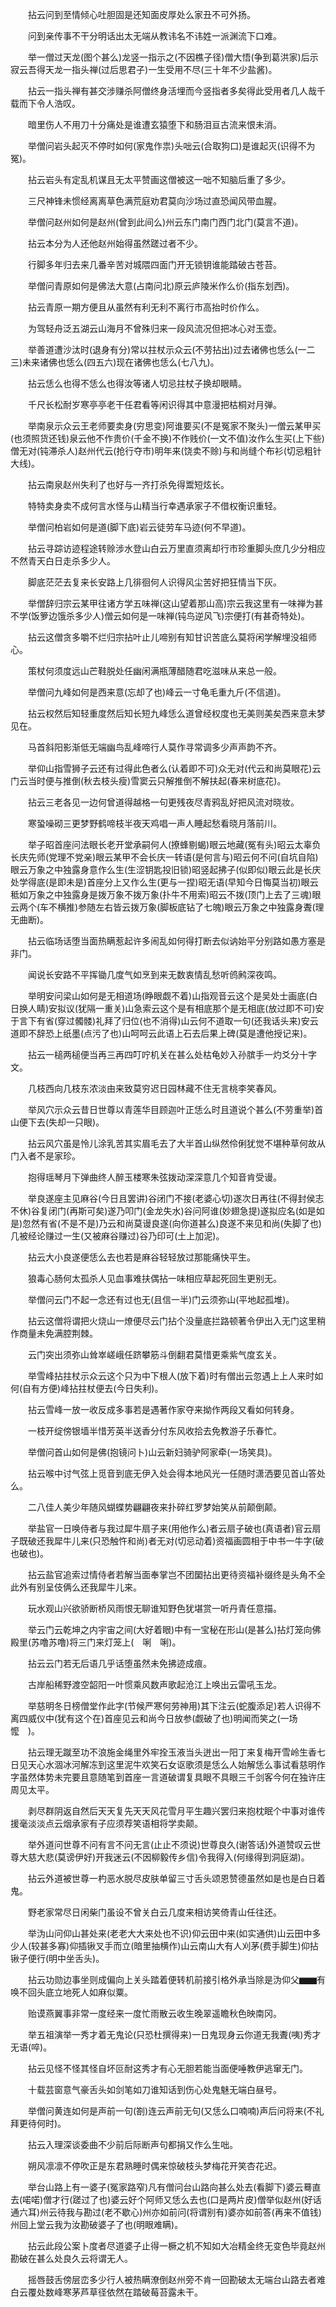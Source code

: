 <!-- { "loadSidebar": true } -->
　　拈云问到至情倾心吐胆固是还知面皮厚处么家丑不可外扬。

　　问到亲传事不干分明话出太无端从教讳名不讳姓一派渊流下口难。

　　举一僧过天龙(图个甚么)龙竖一指示之(不因樵子径)僧大悟(争到葛洪家)后示寂云吾得天龙一指头禅(过后思君子)一生受用不尽(三十年不少盐酱)。

　　拈云一指头禅有甚交涉赚杀阿僧终身活埋而今竖指者多矣得此受用者几人哉千载而下令人浩叹。

　　暗里伤人不用刀十分痛处是谁遭玄猿堕下和肠泪亘古流来恨未消。

　　举僧问岩头起灭不停时如何(家鬼作祟)头咄云(合取狗口)是谁起灭(识得不为冤)。

　　拈云岩头有定乱机谋且无太平赞画这僧被这一咄不知脑后重了多少。

　　三尺神锋未惯经离离草色满荒庭劝君莫向沙场过直恐闻风带血腥。

　　举僧问赵州如何是赵州(曾到此间么)州云东门南门西门北门(莫言不道)。

　　拈云本分为人还他赵州始得虽然蹉过者不少。

　　行脚多年归去来几番辛苦对城隈四面门开无锁钥谁能踏破古苍苔。

　　举僧问青原如何是佛法大意(占南问北)原云庐陵米作么价(指东划西)。

　　拈云青原一期方便且从虽然有利无利不离行市高抬时价作么。

　　为驾轻舟泛五湖云山海月不曾殊归来一段风流况但把冰心对玉壶。

　　举善道遭沙汰时(退身有分)常以拄杖示众云(不劳拈出)过去诸佛也恁么(一二三)未来诸佛也恁么(四五六)现在诸佛也恁么(七八九)。

　　拈云恁么也得不恁么也得汝等诸人切忌拄杖子换却眼睛。

　　千尺长松耐岁寒亭亭老干任君看等闲识得其中意漫把枯桐对月弹。

　　举南泉示众云王老师要卖身(穷思变)阿谁要买(不是冤家不聚头)一僧云某甲买(也须照货还钱)泉云他不作贵价(千金不换)不作贱价(一文不值)汝作么生买(上下些)僧无对(钝滞杀人)赵州代云(抢行夺市)明年来(饶卖不赊)与和尚缝个布衫(切忌粗针大线)。

　　拈云南泉赵州失利了也好与一齐打杀免得鬻短炫长。

　　特特卖身卖不成何言水怪与山精当行幸遇承家子不借权衡识重轻。

　　举僧问柏岩如何是道(脚下底)岩云徒劳车马迹(何不早道)。

　　拈云寻踪访迹程途转赊涉水登山白云万里直须离却行市珍重脚头庶几少分相应不然青天白日走杀多少人。

　　脚底茫茫去复来长安路上几徘徊何人识得风尘苦好把狂情当下灰。

　　举僧辞归宗云某甲往诸方学五味禅(这山望着那山高)宗云我这里有一味禅为甚不学(饭箩边饿杀多少人)僧云如何是一味禅(钝鸟逆风飞)宗便打(有甚奇特处)。

　　拈云这僧贪多嚼不烂归宗拈叶止儿啼别有知甘识苦底么莫将闲学解埋没祖师心。

　　策杖何须度远山芒鞋脱处任幽闲满瓶薄醋随君吃滋味从来总一般。

　　举僧问九峰如何是西来意(忘却了也)峰云一寸龟毛重九斤(不信道)。

　　拈云权然后知轻重度然后知长短九峰恁么道曾经权度也无美则美矣西来意未梦见在。

　　马首斜阳影渐低无端幽鸟乱峰啼行人莫作寻常调多少声声韵不齐。

　　举仰山指雪狮子云还有过得此色者么(认着即不可)众无对(代云和尚莫眼花)云门云当时便与推倒(秋去枝头瘦)雪窦云只解推倒不解扶起(春来树底花)。

　　拈云三老各见一边何曾道得越格一句更残夜尽青鸦乱好把风流对晓妆。

　　寒蛩噪砌三更梦野鹤啼枝半夜天鸡唱一声人睡起愁看晓月落前川。

　　举子昭首座问法眼长老开堂承嗣何人(撩蜂剔蝎)眼云地藏(冤有头)昭云太辜负长庆先师(党理不党亲)眼云某甲不会长庆一转语(是何言与)昭云何不问(自坑自陷)眼云万象之中独露身意作么生(生涩钥匙投旧锁)昭竖起拂子(似即似)眼云此是长庆处学得底(是即未是)首座分上又作么生(更与一捏)昭无语(早知今日悔莫当初)眼云秪如万象之中独露身是拨万象不拨万象(扑牛不用索)昭云不拨(顶门上去了三魂)眼云两个(车不横推)参随左右皆云拨万象(脚板底钻了七魄)眼云万象之中独露身聻(理无曲断)。

　　拈云临场话堕当面热瞒惹起许多闹乱如何得打断去似讷始平分别路如愚方塞是非门。

　　闻说长安路不平挥锄几度气如烹到来无数衷情乱愁听鸧鹒深夜鸣。

　　举明安问梁山如何是无相道场(睁眼觑不着)山指观音云这个是吴处士画底(白日换人睛)安拟议(犹隔一重关)山急索云这个是有相底那个是无相底(放过即不可)安于言下有省(穿过髑髅)礼拜了归位(也不消得)山云何不道取一句(还我话头来)安云道即不辞恐上纸墨(点污了也)山呵呵云此语上石去后果上碑(莫是遭他授记来)。

　　拈云一槌两槌便当再三再四叮咛机关在甚么处枯龟妙入孙膑手一灼爻分十字文。

　　几枝西向几枝东浓淡由来致莫穷迟日园林藏不住无言桃李笑春风。

　　举风穴示众云昔日世尊以青莲华目顾迦叶正恁么时且道说个甚么(不劳重举)首山便下去(失却一只眼)。

　　拈云风穴虽是怜儿涂乳苦其实眉毛去了大半首山纵然伶俐犹觉不堪种草何故从门入者不是家珍。

　　抱得瑶琴月下弹曲终人醉玉楼寒朱弦拨动深深意几个知音肯受谩。

　　举良遂座主见麻谷(今日且罢讲)谷闭门不接(老婆心切)遂次日再往(不得封侯志不休)谷复闭门(再斯可矣)遂乃叩门(金龙失水)谷问阿谁(妙翅急提)遂拟应名(如是如是)忽然有省(不是不是)乃云和尚莫谩良遂(向你道甚么)良遂不来见和尚(失脚了也)几被经论赚过一生(又被麻谷赚过)谷乃印可(土上加泥)。

　　拈云大小良遂便恁么去也若是麻谷轻轻放过那能痛快平生。

　　狼毒心肠何太孤杀人见血事难扶偶拈一味相应草起死回生更别无。

　　举僧问云门不起一念还有过也无(且信一半)门云须弥山(平地起孤堆)。

　　拈云这僧将谓把火烧山一燎便尽云门拈个没量底拦路顿著令伊出入无门这里稍作商量未免满腔荆棘。

　　云门突出须弥山耸崒嵯峨任跻攀筋斗倒翻君莫惜更乘紫气度玄关。

　　举雪峰拈拄杖示众云这个只为中下根人(放下着)时有僧出云忽遇上上人来时如何(自有方便)峰拈拄杖便去(今日失利)。

　　拈云雪峰一放一收反成多事若是遇著作家夺来拗作两段又看如何转身。

　　一枝开绽傍银墙半惜芳英半送香分付东风收拾去免教游子乐春忙。

　　举僧问首山如何是佛(抱镜问卜)山云新妇骑驴阿家牵(一场笑具)。

　　拈云喉中讨气弦上觅音到底无伊入处会得本地风光一任随时潇洒要见首山答处么。

　　二八佳人美少年随风蝴蝶势翩翩夜来扑碎红罗梦始笑从前颠倒颠。

　　举盐官一日唤侍者与我过犀牛扇子来(用他作么)者云扇子破也(真语者)官云扇子既破还我犀牛儿来(只恐触忤和尚)者无对(切忌动着)资福画圆相于中书一牛字(破也破也)。

　　拈云盐官追索过情侍者若解当面奉掌岂不团圞拈出更待资福补缀终是头角不全此外有别呈伎俩么还我犀牛儿来。

　　玩水观山兴欲骄断桥风雨恨无聊谁知野色犹堪赏一听丹青任意描。

　　举云门云乾坤之内宇宙之间(大好着眼)中有一宝秘在形山(是甚么)拈灯笼向佛殿里(苏噜苏噜)将三门来灯笼上(　唎　唎)。

　　拈云云门若无后语几乎话堕虽然未免拂迹成痕。

　　古岸船稀野渡空韶阳一叶惯乘风数声歌起沧江上唤出云雷吼玉龙。

　　举慈明冬日榜僧堂作此字(节候严寒何劳神用)其下注云(蛇腹添足)若人识得不离四威仪中(犹有这个在)首座见云和尚今日放参(觑破了也)明闻而笑之(一场懡　)。

　　拈云理无蹴至功不浪施金绳里外牢拴玉液当头迸出一阳丁来复梅开雪岭生香七日见天心水涸冰河解冻到这里泥牛欢笑石女讴歌须是恁么人始解恁么事试看慈明作字虽然体势未完要且意随笔到首座一言道破谓复具眼不具眼三千剑客今何在独许庄周见太平。

　　剥尽群阴返自然后天天复先天天风花雪月平生趣兴罢归来抱枕眠个中事对谁传援毫淡淡点云烟承家有子应须荐笑语相将学卖颠。

　　举外道问世尊不问有言不问无言(止止不须说)世尊良久(谢答话)外道赞叹云世尊大慈大悲(莫谤伊好)开我迷云(不因柳毅传乡信)令我得入(何缘得到洞庭湖)。

　　拈云外道被世尊一杓恶水脱尽皮肤单留三寸舌头颂恩赞德虽然如是也是白日着鬼。

　　野老家常尽日闲柴门虽设不曾关白云几度来相访笑倚青山任往还。

　　举沩山问仰山甚处来(老老大大来处也不识)仰云田中来(如实通供)山云田中多少人(较甚多寡)仰插锹叉手而立(暗里抽横作)山云南山大有人刈茅(费手脚生)仰拈锹子便行(明中坐舌头)。

　　拈云功勋边事坐则成偏向上关头踏着便转机前接引格外承当除是沩仰父▆▆有唤不回头底立地死人如麻似粟。

　　贻谟燕翼事非常一度经来一度忙雨散云收生晚翠遥瞻秋色映南冈。

　　举五祖演举一秀才着无鬼论(只恐杜撰得来)一日鬼现身云你道无我聻(咦)秀才无语(啐)。

　　拈云见怪不怪其怪自坏叵耐这秀才有心无胆若能当面便唾教伊逃窜无门。

　　十载芸窗意气豪舌头如剑笔如刀谁知话到伤心处鬼魅无端白昼号。

　　举僧问黄连如何是声前一句(劄)连云声前无句(又恁么口喃喃)声后问将来(不礼拜更待何时)。

　　拈云入理深谈委曲不少前后际断声句都捐又作么生咄。

　　朔风凛凛不停吹正是东君熟睡时偶来惊破枝头梦梅花开笑杏花迟。

　　举台山路上有一婆子(冤家路窄)凡有僧问台山路向甚么处去(看脚下)婆云蓦直去(喏喏)僧才行(蹉过了也)婆云好个阿师又恁么去也(口是两片皮)僧举似赵州(好话通六耳)州云待我与勘过(老不歇心)州亦如前问(将谓别有)婆亦如前答(再来不值钱)州回上堂云我为汝勘破婆子了也(明眼难瞒)。

　　拈云此段公案卜度者尽道婆子止得一橛之机不知如大冶精金终无变色毕竟赵州勘破在甚么处良久云将谓无人。

　　摇唇鼓舌傍层峦多少行人被热瞒潦倒赵州旁不肯一回勘破太无端台山路去者难白云覆处数峰寒茅芦草径依然在踏破莓苔露未干。


